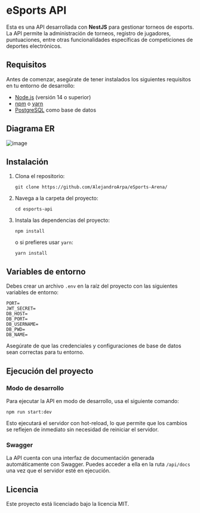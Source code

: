 # eSports API

Esta es una API desarrollada con **NestJS** para gestionar torneos de esports. La API permite la administración de torneos, registro de jugadores, puntuaciones, entre otras funcionalidades específicas de competiciones de deportes electrónicos.

## Requisitos

Antes de comenzar, asegúrate de tener instalados los siguientes requisitos en tu entorno de desarrollo:

- [Node.js](https://nodejs.org/) (versión 14 o superior)
- [npm](https://www.npmjs.com/) o [yarn](https://yarnpkg.com/)
- [PostgreSQL](https://www.postgresql.org/) como base de datos
## Diagrama ER

![image](https://github.com/user-attachments/assets/910be3a6-e1ba-457c-a409-1bd90c2661cd)

## Instalación

1. Clona el repositorio:

   ```
   git clone https://github.com/AlejandroArpa/eSports-Arena/
   ```

2. Navega a la carpeta del proyecto:

   ```
   cd esports-api
   ```

3. Instala las dependencias del proyecto:

   ```
   npm install
   ```

   o si prefieres usar `yarn`:

   ```
   yarn install
   ```

## Variables de entorno

Debes crear un archivo `.env` en la raíz del proyecto con las siguientes variables de entorno:

```
PORT=
JWT_SECRET=
DB_HOST=
DB_PORT=
DB_USERNAME=
DB_PWD=
DB_NAME=
```

Asegúrate de que las credenciales y configuraciones de base de datos sean correctas para tu entorno.

## Ejecución del proyecto

### Modo de desarrollo

Para ejecutar la API en modo de desarrollo, usa el siguiente comando:

```
npm run start:dev
```

Esto ejecutará el servidor con hot-reload, lo que permite que los cambios se reflejen de inmediato sin necesidad de reiniciar el servidor.

### Swagger

La API cuenta con una interfaz de documentación generada automáticamente con Swagger. Puedes acceder a ella en la ruta `/api/docs` una vez que el servidor esté en ejecución.


## Licencia

Este proyecto está licenciado bajo la licencia MIT.
